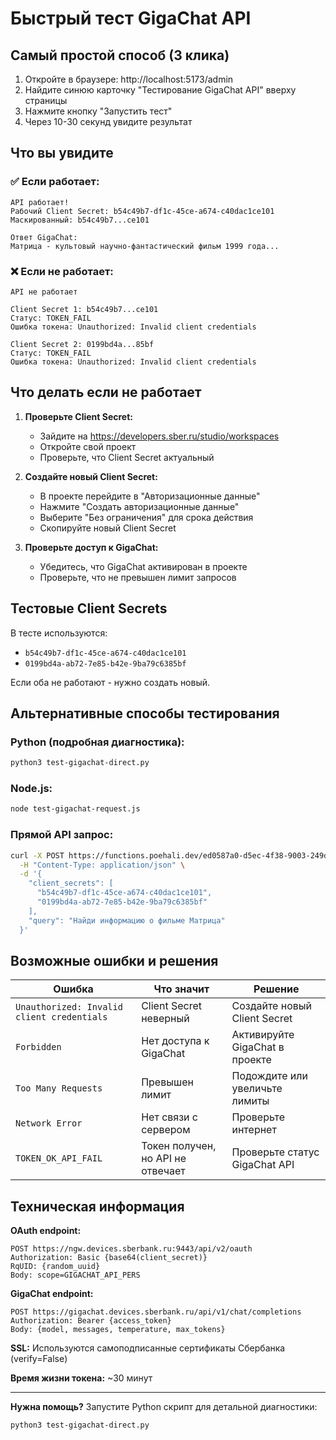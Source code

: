 # Быстрый тест GigaChat API

## Самый простой способ (3 клика)

1. Откройте в браузере: http://localhost:5173/admin
2. Найдите синюю карточку "Тестирование GigaChat API" вверху страницы
3. Нажмите кнопку "Запустить тест"
4. Через 10-30 секунд увидите результат

## Что вы увидите

### ✅ Если работает:
```
API работает!
Рабочий Client Secret: b54c49b7-df1c-45ce-a674-c40dac1ce101
Маскированный: b54c49b7...ce101

Ответ GigaChat:
Матрица - культовый научно-фантастический фильм 1999 года...
```

### ❌ Если не работает:
```
API не работает

Client Secret 1: b54c49b7...ce101
Статус: TOKEN_FAIL
Ошибка токена: Unauthorized: Invalid client credentials

Client Secret 2: 0199bd4a...85bf
Статус: TOKEN_FAIL
Ошибка токена: Unauthorized: Invalid client credentials
```

## Что делать если не работает

1. **Проверьте Client Secret:**
   - Зайдите на https://developers.sber.ru/studio/workspaces
   - Откройте свой проект
   - Проверьте, что Client Secret актуальный

2. **Создайте новый Client Secret:**
   - В проекте перейдите в "Авторизационные данные"
   - Нажмите "Создать авторизационные данные"
   - Выберите "Без ограничения" для срока действия
   - Скопируйте новый Client Secret

3. **Проверьте доступ к GigaChat:**
   - Убедитесь, что GigaChat активирован в проекте
   - Проверьте, что не превышен лимит запросов

## Тестовые Client Secrets

В тесте используются:
- `b54c49b7-df1c-45ce-a674-c40dac1ce101`
- `0199bd4a-ab72-7e85-b42e-9ba79c6385bf`

Если оба не работают - нужно создать новый.

## Альтернативные способы тестирования

### Python (подробная диагностика):
```bash
python3 test-gigachat-direct.py
```

### Node.js:
```bash
node test-gigachat-request.js
```

### Прямой API запрос:
```bash
curl -X POST https://functions.poehali.dev/ed0587a0-d5ec-4f38-9003-249db2dce150 \
  -H "Content-Type: application/json" \
  -d '{
    "client_secrets": [
      "b54c49b7-df1c-45ce-a674-c40dac1ce101",
      "0199bd4a-ab72-7e85-b42e-9ba79c6385bf"
    ],
    "query": "Найди информацию о фильме Матрица"
  }'
```

## Возможные ошибки и решения

| Ошибка | Что значит | Решение |
|--------|-----------|---------|
| `Unauthorized: Invalid client credentials` | Client Secret неверный | Создайте новый Client Secret |
| `Forbidden` | Нет доступа к GigaChat | Активируйте GigaChat в проекте |
| `Too Many Requests` | Превышен лимит | Подождите или увеличьте лимиты |
| `Network Error` | Нет связи с сервером | Проверьте интернет |
| `TOKEN_OK_API_FAIL` | Токен получен, но API не отвечает | Проверьте статус GigaChat API |

## Техническая информация

**OAuth endpoint:**
```
POST https://ngw.devices.sberbank.ru:9443/api/v2/oauth
Authorization: Basic {base64(client_secret)}
RqUID: {random_uuid}
Body: scope=GIGACHAT_API_PERS
```

**GigaChat endpoint:**
```
POST https://gigachat.devices.sberbank.ru/api/v1/chat/completions
Authorization: Bearer {access_token}
Body: {model, messages, temperature, max_tokens}
```

**SSL:** Используются самоподписанные сертификаты Сбербанка (verify=False)

**Время жизни токена:** ~30 минут

---

**Нужна помощь?** Запустите Python скрипт для детальной диагностики:
```bash
python3 test-gigachat-direct.py
```
